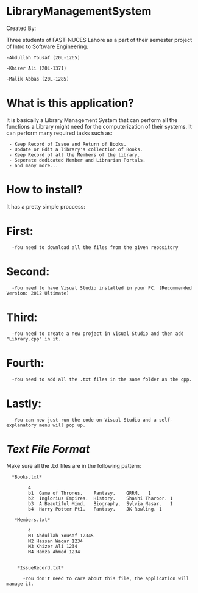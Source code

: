 # LibraryManagementSystem

Created By:

  Three students of FAST-NUCES Lahore as a part of their semester project of Intro to Software Engineering.
  
    -Abdullah Yousaf (20L-1265)
  
    -Khizer Ali (20L-1371)
  
    -Malik Abbas (20L-1285)
    
    
# What is this application?

  It is basically a Library Management System that can perform all the functions a Library might need for the computerization of their systems.
  It can perform many required tasks such as:
  
     - Keep Record of Issue and Return of Books.
     - Update or Edit a library's collection of Books.
     - Keep Record of all the Members of the library.
     - Seperate dedicated Member and Librarian Portals.
     - and many more...
     
# How to install?
  
  It has a pretty simple proccess:
  
#  First:  
      -You need to download all the files from the given repository
  
#  Second: 
      -You need to have Visual Studio installed in your PC. (Recommended Version: 2012 Ultimate)
  
#  Third: 
      -You need to create a new project in Visual Studio and then add "Library.cpp" in it.
  
 # Fourth:
      -You need to add all the .txt files in the same folder as the cpp.
  
 # Lastly: 
      -You can now just run the code on Visual Studio and a self-explanatory menu will pop up.
      
   
   
 # *Text File Format*
   Make sure all the .txt files are in the following pattern:
   
      *Books.txt*
      
            4    
            b1	Game of Thrones.	Fantasy.	GRRM.	1      
            b2	Inglorius Empires.	History.	Shashi Tharoor.	1   
            b3	A Beautiful Mind.	Biography.	Sylvia Nasar.	1      
            b4	Harry Potter Pt1.	Fantasy.	JK Rowling.	1

       *Members.txt*
       
            4   
            M1 Abdullah Yousaf 12345   
            M2 Hassan Waqar 1234       
            M3 Khizer Ali 1234
            M4 Hamza Ahmed 1234
      
    
        *IssueRecord.txt*
        
          -You don't need to care about this file, the application will manage it.
 
      
 
 
